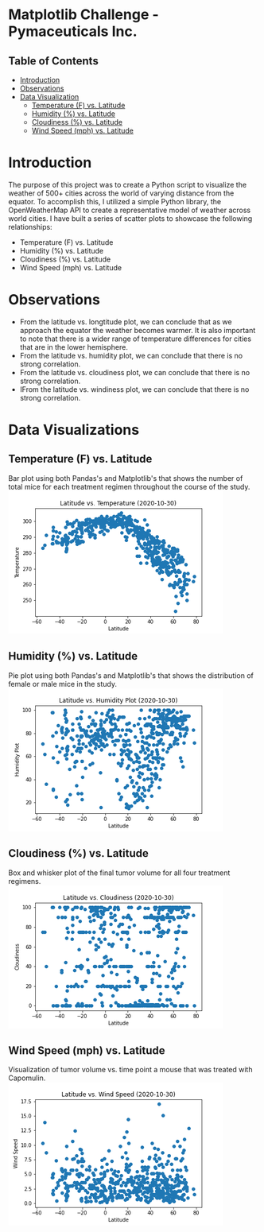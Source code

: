 # Matplotlib Challenge - Pymaceuticals Inc.

## Table of Contents
  * [Introduction](#introduction)
  * [Observations](#observations)
  * [Data Visualization](#data-visualization)
    * [Temperature (F) vs. Latitude](#temp)
    * [Humidity (%) vs. Latitude](#hum)
    * [Cloudiness (%) vs. Latitude](#clo)
    * [Wind Speed (mph) vs. Latitude](#win)
    

# Introduction

The purpose of this project was to create a Python script to visualize the weather of 500+ cities across the world of varying distance from the equator. To accomplish this, I utilized a simple Python library, the OpenWeatherMap API to create a representative model of weather across world cities.
I have built a series of scatter plots to showcase the following relationships:

- Temperature (F) vs. Latitude
- Humidity (%) vs. Latitude
- Cloudiness (%) vs. Latitude
- Wind Speed (mph) vs. Latitude

# Observations

- From the latitude vs. longtitude plot, we can conclude that as we approach the equator the weather becomes warmer. It is also important to note that there is a wider range of temperature differences for cities that are in the lower hemisphere.
- From the latitude vs. humidity plot, we can conclude that there is no strong correlation.
- From the latitude vs. cloudiness plot, we can conclude that there is no strong correlation.
- IFrom the latitude vs. windiness plot, we can conclude that there is no strong correlation.



# Data Visualizations

## <a name="lat">Temperature (F) vs. Latitude</a>
Bar plot using both Pandas's and Matplotlib's that shows  the number of total mice for each treatment regimen throughout the course of the study.<br>
![image](https://github.com/saif-gorges/python-APIs-challenge/blob/main/latitude_vs_temp.png)


## <a name="lat">Humidity (%) vs. Latitude</a>
Pie plot using both Pandas's and Matplotlib's that shows the distribution of female or male mice in the study.<br>
![image](https://github.com/saif-gorges/python-APIs-challenge/blob/main/latitude_vs_humidity.png)


## <a name="clo">Cloudiness (%) vs. Latitude</a>
Box and whisker plot of the final tumor volume for all four treatment regimens.<br>
![image](https://github.com/saif-gorges/python-APIs-challenge/blob/main/latitude_vs_cloudiness.png)


## <a name="win">Wind Speed (mph) vs. Latitude</a>
Visualization of tumor volume vs. time point a mouse that was treated with Capomulin.<br>
![image](https://github.com/saif-gorges/python-APIs-challenge/blob/main/latitude_vs_wind_speed.png)
